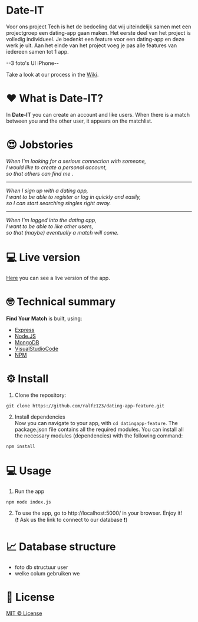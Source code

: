 # Date-IT
Voor ons project Tech is het de bedoeling dat wij uiteindelijk samen met een projectgroep een dating-app gaan maken. Het eerste deel van het project is volledig individueel. Je bedenkt een feature voor een dating-app en deze werk je uit. Aan het einde van het project voeg je pas alle features van iedereen samen tot 1 app.  

<!-- <img src="https://raw.githubusercontent.com/ralfz123/prototype_datingapp/master/docs/readme/design_mockup2.png" width="1000" /> -->
--3 foto's UI iPhone--

Take a look at our process in the [Wiki](https://github.com/ralfz123/dating-app-feature/wiki).
# :heart: What is Date-IT?
In **Date-IT** you can create an account and like users. When there is a match between you and the other user, it appears on the matchlist.

# :heart_eyes: Jobstories
_When I'm looking for a serious connection with someone,  
_I would like to create a personal account,  
_so that others can find me .___
___
_When I sign up with a dating app,  
_I want to be able to register or log in quickly and easily,  
_so I can start searching singles right away.___
___
_When I'm logged into the dating app,  
_I want to be able to like other users,  
_so that (maybe) eventually a match will come.___

# :computer: Live version
[Here](https://www.heroku.com/) you can see a live version of the app.

# :nerd_face: Technical summary
**Find Your Match**  is built, using:
- [Express](https://expressjs.com/)
- [Node.JS](https://nodejs.org/en/)
- [MongoDB](https://www.mongodb.com/)
- [VisualStudioCode](https://code.visualstudio.com/)
- [NPM](https://www.npmjs.com/)

# :gear: Install
1. Clone the repository:  
```
git clone https://github.com/ralfz123/dating-app-feature.git
```

2. Install dependencies  
Now you can navigate to your app, with ```cd datingapp-feature```. The package.json file contains all the required modules. You can install all the necessary modules (dependencies) with the following command:   
```
npm install
```

# :computer: Usage
1. Run the app   
```
npm node index.js
```

2. To use the app, go to http://localhost:5000/ in your browser. Enjoy it!   
(:heavy_exclamation_mark: Ask us the link to connect to our database :heavy_exclamation_mark:) 

# :chart_with_upwards_trend: Database structure
<!-- <img src="https://github.com/ralfz123/prototype_datingapp/blob/master/docs/readme/db.png?raw=true" width="300" /> -->
- foto db structuur user  
- welke colum gebruiken we

# :cop: License
[MIT © License](https://github.com/ralfz123/dating-app-feature/blob/master/LICENSE)

